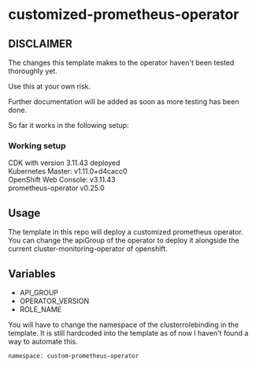 # customized-prometheus-operator

## DISCLAIMER

The changes this template makes to the operator haven't been tested thoroughly yet. 

Use this at your own risk. 

Further documentation will be added as soon as more testing has been done.

So far it works in the following setup:

### Working setup

CDK with version 3.11.43 deployed  
Kubernetes Master: v1.11.0+d4cacc0  
OpenShift Web Console: v3.11.43  
prometheus-operator v0.25.0 

## Usage

The template in this repo will deploy a customized prometheus operator. You can change the apiGroup of the operator to deploy it alongside the current cluster-monitoring-operator of openshift.

## Variables

* API_GROUP 
* OPERATOR_VERSION 
* ROLE_NAME

You will have to change the namespace of the clusterrolebinding in the template. It is still hardcoded into the template as of now I haven't found a way to automate this.

    namespace: custom-prometheus-operator
